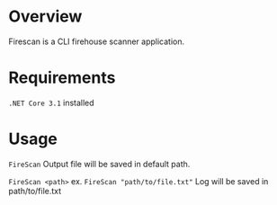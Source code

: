 # Overview

Firescan is a CLI firehouse scanner application.

# Requirements

`.NET Core 3.1` installed

# Usage

`FireScan` Output file will be saved in default path.

`FireScan <path>` ex. `FireScan "path/to/file.txt"` Log will be saved in path/to/file.txt
